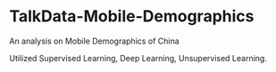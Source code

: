 # TalkData-Mobile-Demographics
An analysis on Mobile Demographics of China

Utilized Supervised Learning, Deep Learning, Unsupervised Learning.
